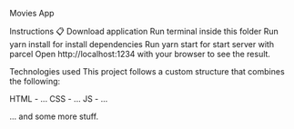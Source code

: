 Movies App

Instructions 📋
Download application
Run terminal inside this folder
Run yarn install for install dependencies
Run yarn start for start server with parcel
Open http://localhost:1234 with your browser to see the result.

Technologies used
This project follows a custom structure that combines the following:

HTML - ...
CSS - ...
JS - ...

... and some more stuff.